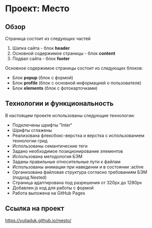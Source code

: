 # Проект: Место

## Обзор
Страница состоит из следующих частей
1. Шапка сайта - блок __header__
2. Основной содержимое страницы - блок __content__
3. Подвал сайта - блок __footer__


Основное содержимое страницы состоит из следующих блоков:
* Блок __popup__ (блок с формой)
* Блок __profile__ (блок с основной информацией о пользователе)
* Блок __elements__ (блок с фотокарточками) 

## Технологии и функциональность
В настоящем проекте использованы следующие технологии:

* Подключены шрифты ”Inter“
* Шрифты сглажены
* Реализована флексбокс-верстка и верстка с использованием технологии грид
* Использованы семантические теги
* Задано необходимое позиционирование элементов
* Использована методология БЭМ
* Заданы правильные относительные пути к файлам
* Использованы анимации при наведении и в состоянии :active
* Организована файловая структура согласно требованиям БЭМ (подход Nested)
* Страница адаптирована под разрешения от 320px до 1280px
* Добавлен js код для работы с формой
* Работа выложена на GitHub Pages


## Ссылка на проект
https://yuliaduk.github.io/mesto/